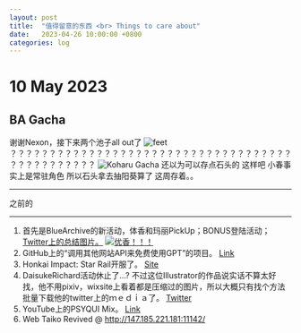 ```yaml
---
layout: post
title:  "值得留意的东西 <br> Things to care about"
date:   2023-04-26 10:00:00 +0800
categories: log
---
```

# 10 May 2023
## BA Gacha
谢谢Nexon，接下来两个池子all out了
![feet](https://hachiiiiiiii.co/assets/images/wheelchair.webp "轮椅阳葵")
？？？？？？？？？？？？？？？？？？？？？？？？？？？？？？？？？？？？？？？？？？？？？？？
![Koharu Gacha](https://hachiiiiiiii.co/assets/images/koharu.webp "小春")
还以为可以存点石头的
这样吧 小春事实上是常驻角色 所以石头拿去抽阳葵算了 这周存着。。

***
之前的
***

1. 首先是BlueArchive的新活动，体香和玛丽PickUp；BONUS登陆活动；
[Twitter上的总结图片。](https://twitter.com/EN_BlueArchive/status/1650746702146736129/photo/1)
[![优香！！！](https://pbs.twimg.com/media/FuJYyuUaEAAw6Ff?format=jpg&name=large "Yuuka(Sport)")](https://twitter.com/EN_BlueArchive/status/1649699563630997504)
1. GitHub上的“调用其他网站API来免费使用GPT”的项目。
[Link](https://github.com/xtekky/gpt4free)
1. Honkai Impact: Star Rail开服了。
[Site](sr.mihoyo.com)
1. DaisukeRichard活动休止了...? 不过这位Illustrator的作品说实话不算太好找，他不用pixiv，wixsite上看着都是压缩过的图片，所以大概只有找个方法批量下载他的twitter上的ｍｅｄｉａ了。
[Twitter](https://twitter.com/daisukerichard/status/1620424434241908740)
1. YouTube上的PSYQUI Mix。
[Link](https://www.youtube.com/watch?v=Qcm35mZqyc8&list=RDEMGFdI7hTjrI9gySe4QzeR8g)
1. Web Taiko Revived @ http://147.185.221.181:11142/